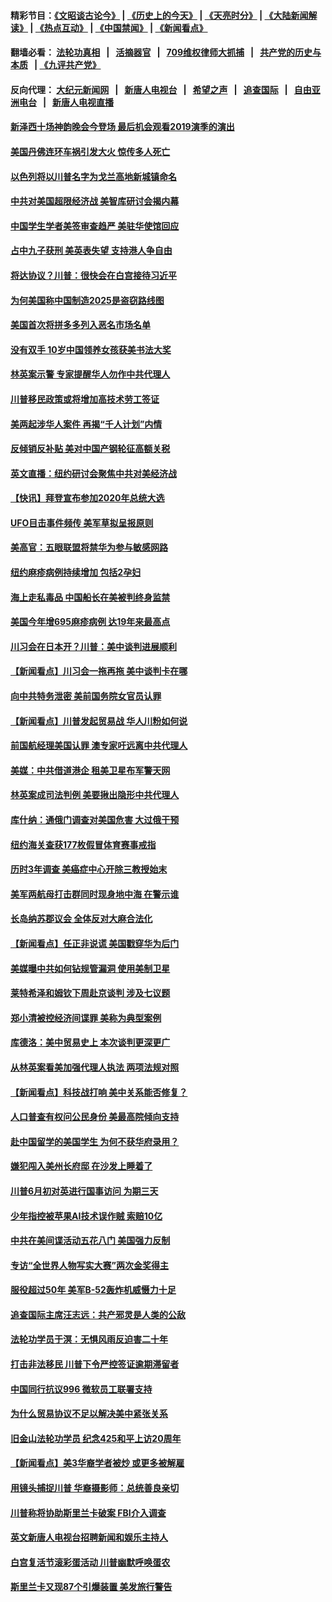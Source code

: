 #### 精彩节目：[《文昭谈古论今》](http://45.32.40.21/wenzhao) | [《历史上的今天》](http://45.32.40.21/today-in-history) | [《天亮时分》](http://45.32.40.21/tianliang) | [《大陆新闻解读》](http://45.32.40.21/ntdtv-comedy) | [《热点互动》](http://45.32.40.21/ntdtv-rdhd)  | [《中国禁闻》](http://45.32.40.21/ntdtv-news) | [《新闻看点》](http://45.32.40.21/news-insight) 

  #### 翻墙必看： [法轮功真相](http://45.32.40.21:10000/videos/truth.html) &nbsp;&nbsp;|&nbsp;&nbsp; [活摘器官](http://45.32.40.21:10000/videos/res/Organs/) &nbsp;&nbsp;|&nbsp;&nbsp; [709维权律师大抓捕](http://45.32.40.21:10000/videos/709/) &nbsp;&nbsp;|&nbsp;&nbsp; [共产党的历史与本质](http://45.32.40.21:10000/videos/ccp.html) &nbsp;&nbsp;| [《九评共产党》](http://45.32.40.21:10000/videos/jiuping/) 

#### 反向代理： [大纪元新闻网](http://45.32.40.21:10080/) &nbsp;&nbsp;|&nbsp;&nbsp; [新唐人电视台](http://45.32.40.21:8000/) &nbsp;&nbsp;|&nbsp;&nbsp; [希望之声](http://45.32.40.21:8200/) &nbsp;&nbsp;|&nbsp;&nbsp; [追查国际](http://45.32.40.21:10010/) &nbsp;&nbsp;|&nbsp;&nbsp; [自由亚洲电台](http://45.32.40.21:9800/) &nbsp;&nbsp;|&nbsp;&nbsp; [新唐人电视直播](http://45.32.40.21/) 

#### [新泽西十场神韵晚会今登场   最后机会观看2019演季的演出](../pages/nsc412/n11214735.md?t=04261339?t=04261242) 

#### [美国丹佛连环车祸引发大火 惊传多人死亡](../pages/nsc412/n11215005.md?t=04261339?t=04261242) 

#### [以色列将以川普名字为戈兰高地新城镇命名](../pages/nsc412/n11214872.md?t=04261339?t=04261242) 

#### [中共对美国超限经济战 美智库研讨会揭内幕](../pages/nsc412/n11213513.md?t=04261339?t=04261242) 

#### [中国学生学者美签审查趋严 美驻华使馆回应](../pages/nsc412/n11213824.md?t=04261339?t=04261242) 

#### [占中九子获刑 美英表失望 支持港人争自由](../pages/nsc412/n11214008.md?t=04261339?t=04261242) 

#### [将达协议？川普：很快会在白宫接待习近平](../pages/nsc412/n11213904.md?t=04261339?t=04261242) 

#### [为何美国称中国制造2025是盗窃路线图](../pages/nsc412/n11213477.md?t=04261339?t=04261242) 

#### [美国首次将拼多多列入恶名市场名单](../pages/nsc412/n11213366.md?t=04261339?t=04261242) 

#### [没有双手 10岁中国领养女孩获美书法大奖](../pages/nsc412/n11213278.md?t=04261339?t=04261242) 

#### [林英案示警 专家提醒华人勿作中共代理人](../pages/nsc412/n11213176.md?t=04261339?t=04261242) 

#### [川普移民政策或将增加高技术劳工签证](../pages/nsc412/n11213163.md?t=04261339?t=04261242) 

#### [美两起涉华人案件 再揭“千人计划”内情](../pages/nsc412/n11212574.md?t=04261339?t=04261242) 

#### [反倾销反补贴 美对中国产钢轮征高额关税](../pages/nsc412/n11212960.md?t=04261339?t=04261242) 

#### [英文直播：纽约研讨会聚焦中共对美经济战](../pages/nsc412/n11212947.md?t=04261339?t=04261242) 

#### [【快讯】拜登宣布参加2020年总统大选](../pages/nsc412/n11212765.md?t=04261339?t=04261242) 

#### [UFO目击事件频传 美军草拟呈报原则](../pages/nsc412/n11212370.md?t=04261339?t=04261242) 

#### [美高官：五眼联盟将禁华为参与敏感网路](../pages/nsc412/n11212406.md?t=04261339?t=04261242) 

#### [纽约麻疹病例持续增加 包括2孕妇](../pages/nsc412/n11211692.md?t=04261339?t=04261242) 

#### [海上走私毒品 中国船长在美被判终身监禁](../pages/nsc412/n11210560.md?t=04261339?t=04261242) 

#### [美国今年增695麻疹病例 达19年来最高点](../pages/nsc412/n11211266.md?t=04261339?t=04261242) 

#### [川习会在日本开？川普：美中谈判进展顺利](../pages/nsc412/n11210969.md?t=04261339?t=04261242) 

#### [【新闻看点】川习会一拖再拖 美中谈判卡在哪](../pages/nsc412/n11210656.md?t=04261339?t=04261242) 

#### [向中共特务泄密 美前国务院女官员认罪](../pages/nsc412/n11211046.md?t=04261339?t=04261242) 

#### [【新闻看点】川普发起贸易战 华人川粉如何说](../pages/nsc412/n11210363.md?t=04261339?t=04261242) 

#### [前国航经理美国认罪 澳专家吁远离中共代理人](../pages/nsc412/n11210500.md?t=04261339?t=04261242) 

#### [美媒：中共借道港企 租美卫星布军警天网](../pages/nsc412/n11210381.md?t=04261339?t=04261242) 

#### [林英案成司法判例 美要揪出隐形中共代理人](../pages/nsc412/n11210404.md?t=04261339?t=04261242) 

#### [库什纳：通俄门调查对美国危害 大过俄干预](../pages/nsc412/n11210132.md?t=04261339?t=04261242) 

#### [纽约海关查获177枚假冒体育赛事戒指](../pages/nsc412/n11209126.md?t=04261339?t=04261242) 

#### [历时3年调查 美癌症中心开除三教授始末](../pages/nsc412/n11208582.md?t=04261339?t=04261242) 

#### [美军两航母打击群同时现身地中海 在警示谁](../pages/nsc412/n11209663.md?t=04261339?t=04261242) 

#### [长岛纳苏郡议会 全体反对大麻合法化](../pages/nsc412/n11209120.md?t=04261339?t=04261242) 

#### [【新闻看点】任正非说谎 美国戳穿华为后门](../pages/nsc412/n11207820.md?t=04261339?t=04261242) 

#### [美媒曝中共如何钻规管漏洞 使用美制卫星](../pages/nsc412/n11208516.md?t=04261339?t=04261242) 

#### [莱特希泽和姆钦下周赴京谈判 涉及七议题](../pages/nsc412/n11208970.md?t=04261339?t=04261242) 

#### [郑小清被控经济间谍罪 美称为典型案例](../pages/nsc412/n11208293.md?t=04261339?t=04261242) 

#### [库德洛：美中贸易史上 本次谈判更深更广](../pages/nsc412/n11208375.md?t=04261339?t=04261242) 

#### [从林英案看美加强代理人执法 两项法规对照](../pages/nsc412/n11208468.md?t=04261339?t=04261242) 

#### [【新闻看点】科技战打响 美中关系能否修复？](../pages/nsc412/n11208132.md?t=04261339?t=04261242) 

#### [人口普查有权问公民身份 美最高院倾向支持](../pages/nsc412/n11208233.md?t=04261339?t=04261242) 

#### [赴中国留学的美国学生 为何不获华府录用？](../pages/nsc412/n11208145.md?t=04261339?t=04261242) 

#### [嫌犯闯入美州长府邸 在沙发上睡着了](../pages/nsc412/n11208133.md?t=04261339?t=04261242) 

#### [川普6月初对英进行国事访问 为期三天](../pages/nsc412/n11207967.md?t=04261339?t=04261242) 

#### [少年指控被苹果AI技术误作贼 索赔10亿](../pages/nsc412/n11207957.md?t=04261339?t=04261242) 

#### [中共在美间谍活动五花八门 美国强力反制](../pages/nsc412/n11207835.md?t=04261339?t=04261242) 

#### [专访“全世界人物写实大赛”两次金奖得主](../pages/nsc412/n11205707.md?t=04261339?t=04261242) 

#### [服役超过50年 美军B-52轰炸机威慑力十足](../pages/nsc412/n11207288.md?t=04261339?t=04261242) 

#### [追查国际主席汪志远：共产邪灵是人类的公敌](../pages/nsc412/n11206720.md?t=04261339?t=04261242) 

#### [法轮功学员于溟：无惧风雨反迫害二十年](../pages/nsc412/n11206723.md?t=04261339?t=04261242) 

#### [打击非法移民 川普下令严控签证逾期滞留者](../pages/nsc412/n11206756.md?t=04261339?t=04261242) 

#### [中国同行抗议996 微软员工联署支持](../pages/nsc412/n11206230.md?t=04261339?t=04261242) 

#### [为什么贸易协议不足以解决美中紧张关系](../pages/nsc412/n11205882.md?t=04261339?t=04261242) 

#### [旧金山法轮功学员 纪念425和平上访20周年](../pages/nsc412/n11204366.md?t=04261339?t=04261242) 

#### [【新闻看点】美3华裔学者被炒 或更多被解雇](../pages/nsc412/n11205808.md?t=04261339?t=04261242) 

#### [用镜头捕捉川普 华裔摄影师：总统善良亲切](../pages/nsc412/n11205994.md?t=04261339?t=04261242) 

#### [川普称将协助斯里兰卡破案 FBI介入调查](../pages/nsc412/n11205798.md?t=04261339?t=04261242) 

#### [英文新唐人电视台招聘新闻和娱乐主持人](../pages/nsc412/n11205805.md?t=04261339?t=04261242) 

#### [白宫复活节滚彩蛋活动 川普幽默呼唤蛋农](../pages/nsc412/n11205753.md?t=04261339?t=04261242) 

#### [斯里兰卡又现87个引爆装置 美发旅行警告](../pages/nsc412/n11205054.md?t=04261339?t=04261242) 

